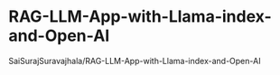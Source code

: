 # RAG-LLM-App-with-Llama-index-and-Open-AI
SaiSurajSuravajhala/RAG-LLM-App-with-Llama-index-and-Open-AI
